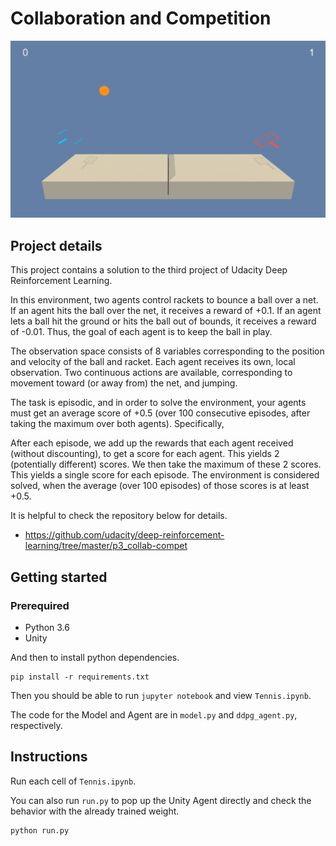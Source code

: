 # Collaboration and Competition

![tennis](resources/play.gif)

## Project details

This project contains a solution to the third project of Udacity Deep Reinforcement Learning.

In this environment, two agents control rackets to bounce a ball over a net. If an agent hits the ball over the net, it receives a reward of +0.1. If an agent lets a ball hit the ground or hits the ball out of bounds, it receives a reward of -0.01. Thus, the goal of each agent is to keep the ball in play.

The observation space consists of 8 variables corresponding to the position and velocity of the ball and racket. Each agent receives its own, local observation. Two continuous actions are available, corresponding to movement toward (or away from) the net, and jumping.

The task is episodic, and in order to solve the environment, your agents must get an average score of +0.5 (over 100 consecutive episodes, after taking the maximum over both agents). Specifically,

After each episode, we add up the rewards that each agent received (without discounting), to get a score for each agent. This yields 2 (potentially different) scores. We then take the maximum of these 2 scores.
This yields a single score for each episode.
The environment is considered solved, when the average (over 100 episodes) of those scores is at least +0.5.

It is helpful to check the repository below for details.
* https://github.com/udacity/deep-reinforcement-learning/tree/master/p3_collab-compet

## Getting started
### Prerequired
* Python 3.6
* Unity

And then to install python dependencies. 

    pip install -r requirements.txt

Then you should be able to run `jupyter notebook` and view `Tennis.ipynb`. 

The code for the Model and Agent are in `model.py` and `ddpg_agent.py`, respectively.

## Instructions

Run each cell of `Tennis.ipynb`.

You can also run `run.py` to pop up the Unity Agent directly and check the behavior with the already trained weight.

    python run.py